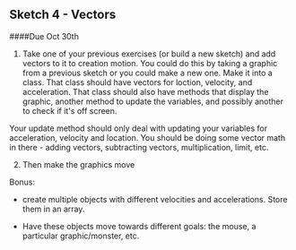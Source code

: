 ## Sketch 4 - Vectors 

####Due Oct 30th

1. Take one of your previous exercises (or build a new sketch) and add vectors to it to creation motion. You could do this by taking a graphic from a previous sketch or you could make a new one. Make it into a class. That class should have vectors for loction, velocity, and acceleration. That class should also have methods that display the graphic, another method to update the variables, and possibly another to check if it's off screen. 

Your update method should only deal with updating your variables for acceleration, velocity and location. You should be doing some vector math in there - adding vectors, subtracting vectors, multiplication, limit, etc.

2. Then make the graphics move


Bonus:

- create multiple objects with different velocities and accelerations. Store them in an array.

- Have these objects move towards different goals: the mouse, a particular graphic/monster, etc.

